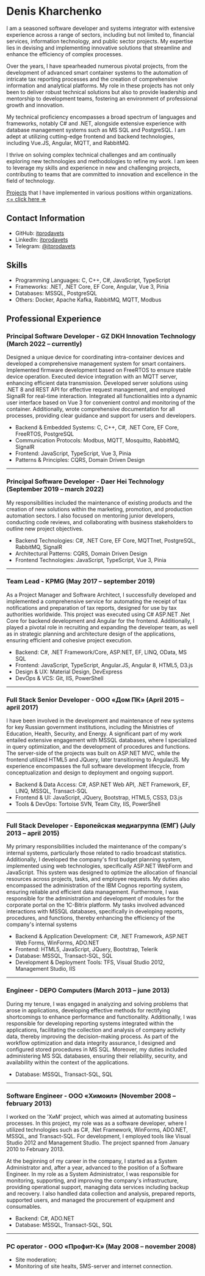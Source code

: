 # Denis Kharchenko

I am a seasoned software developer and systems integrator with extensive experience across a range of sectors, including but not limited to, financial services, information technology, and public sector projects. My expertise lies in devising and implementing innovative solutions that streamline and enhance the efficiency of complex processes.

Over the years, I have spearheaded numerous pivotal projects, from the development of advanced smart container systems to the automation of intricate tax reporting processes and the creation of comprehensive information and analytical platforms. My role in these projects has not only been to deliver robust technical solutions but also to provide leadership and mentorship to development teams, fostering an environment of professional growth and innovation.

My technical proficiency encompasses a broad spectrum of languages and frameworks, notably C# and .NET, alongside extensive experience with database management systems such as MS SQL and PostgreSQL. I am adept at utilizing cutting-edge frontend and backend technologies, including Vue.JS, Angular, MQTT, and RabbitMQ.

I thrive on solving complex technical challenges and am continually exploring new technologies and methodologies to refine my work. I am keen to leverage my skills and experience in new and challenging projects, contributing to teams that are committed to innovation and excellence in the field of technology.

[Projects](/projects.en.md) that I have implemented in various positions within organizations. [<= click here =>](/projects.en.md)

## Contact Information
- GitHub: [itprodavets](https://github.com/itprodavets)
- LinkedIn: [itprodavets](https://linkedin.com/in/itprodavets)
- Telegram: [@itprodavets](https://t.me/itprodavets)

## Skills
- Programming Languages: C, C++, C#, JavaScript, TypeScript
- Frameworks: .NET, .NET Core, EF Core, Angular, Vue 3, Pinia
- Databases: MSSQL, PostgreSQL
- Others: Docker, Apache Kafka, RabbitMQ, MQTT, Modbus

## Professional Experience
### **Principal Software Developer** - GZ DKH Innovation Technology (March 2022 – currently)

Designed a unique device for coordinating intra-container devices and developed a comprehensive management system for smart containers. Implemented firmware development based on FreeRTOS to ensure stable device operation. Executed device integration with an MQTT server, enhancing efficient data transmission. Developed server solutions using .NET 8 and REST API for effective request management, and employed SignalR for real-time interaction. Integrated all functionalities into a dynamic user interface based on Vue 3 for convenient control and monitoring of the container. Additionally, wrote comprehensive documentation for all processes, providing clear guidance and support for users and developers.

- Backend & Embedded Systems: C, C++, C#, .NET Core, EF Core, FreeRTOS, PostgreSQL
- Communication Protocols: Modbus, MQTT, Mosquitto, RabbitMQ, SignalR
- Frontend: JavaScript, TypeScript, Vue 3, Pinia
- Patterns & Principles: CQRS, Domain Driven Design

---

### **Principal Software Developer** - Daer Hei Technology (September 2019 – march 2022)

My responsibilities included the maintenance of existing products and the creation of new solutions within the marketing, promotion, and production automation sectors. I also focused on mentoring junior developers, conducting code reviews, and collaborating with business stakeholders to outline new project objectives.

- Backend Technologies: C#, .NET Core, EF Core, MQTTnet, PostgreSQL, RabbitMQ, SignalR
- Architectural Patterns: CQRS, Domain Driven Design
- Frontend Technologies: JavaScript, TypeScript, Vue 3, Pinia

---

### **Team Lead** - KPMG (May 2017 – september 2019)

As a Project Manager and Software Architect, I successfully developed and implemented a comprehensive service for automating the receipt of tax notifications and preparation of tax reports, designed for use by tax authorities worldwide. This project was executed using C# ASP.NET .Net Core for backend development and Angular for the frontend. Additionally, I played a pivotal role in recruiting and expanding the developer team, as well as in strategic planning and architecture design of the applications, ensuring efficient and cohesive project execution.

- Backend: C#, .NET Framework/Core, ASP.NET, EF, LINQ, OData, MS SQL
- Frontend: JavaScript, TypeScript, Angular.JS, Angular 8, HTML5, D3.js
- Design & UX: Material Design, DevExpress
- DevOps & VCS: Git, IIS, PowerShell

---

### **Full Stack Senior Developer** - ООО «Дом ПК» (April 2015 – april 2017)

I have been involved in the development and maintenance of new systems for key Russian government institutions, including the Ministries of Education, Health, Security, and Energy. A significant part of my work entailed extensive engagement with MSSQL databases, where I specialized in query optimization, and the development of procedures and functions. The server-side of the projects was built on ASP.NET MVC, while the frontend utilized HTML5 and JQuery, later transitioning to AngularJS. My experience encompasses the full software development lifecycle, from conceptualization and design to deployment and ongoing support.

- Backend & Data Access: C#, ASP.NET Web API, .NET Framework, EF, LINQ, MSSQL, Transact-SQL
- Frontend & UI: JavaScript, JQuery, Bootstrap, HTML5, CSS3, D3.js
- Tools & DevOps: Tortoise SVN, Team City, IIS, PowerShell

---

### **Full Stack Developer** - Европейская медиагруппа (ЕМГ) (July 2013 – april 2015)

My primary responsibilities included the maintenance of the company's internal systems, particularly those related to radio broadcast statistics. Additionally, I developed the company's first budget planning system, implemented using web technologies, specifically ASP.NET WebForm and JavaScript. This system was designed to optimize the allocation of financial resources across projects, tasks, and employee requests. My duties also encompassed the administration of the IBM Cognos reporting system, ensuring reliable and efficient data management. Furthermore, I was responsible for the administration and development of modules for the corporate portal on the 1C-Bitrix platform. My tasks involved advanced interactions with MSSQL databases, specifically in developing reports, procedures, and functions, thereby enhancing the efficiency of the company's internal systems

- Backend & Application Development: C#, .NET Framework, ASP.NET Web Forms, WinForms, ADO.NET
- Frontend: HTML5, JavaScript, JQuery, Bootstrap, Telerik
- Database: MSSQL, Transact-SQL, SQL
- Development & Deployment Tools: TFS, Visual Studio 2012, Management Studio, IIS

---

### **Engineer** - DEPO Computers (March 2013 – june 2013)

During my tenure, I was engaged in analyzing and solving problems that arose in applications, developing effective methods for rectifying shortcomings to enhance performance and functionality. Additionally, I was responsible for developing reporting systems integrated within the applications, facilitating the collection and analysis of company activity data, thereby improving the decision-making process. As part of the workflow optimization and data integrity assurance, I designed and configured stored procedures in MS SQL. Moreover, my duties included administering MS SQL databases, ensuring their reliability, security, and availability within the context of the applications.

- Database: MSSQL, Transact-SQL, SQL

---

### **Software Engineer** - ООО «Химоил» (November 2008 – february 2013)

I worked on the 'ХиМ' project, which was aimed at automating business processes. In this project, my role was as a software developer, where I utilized technologies such as C#, .Net Framework, WinForms, ADO.NET, MSSQL, and Transact-SQL. For development, I employed tools like Visual Studio 2012 and Management Studio. The project spanned from January 2010 to February 2013.

At the beginning of my career in the company, I started as a System Administrator and, after a year, advanced to the position of a Software Engineer. In my role as a System Administrator, I was responsible for monitoring, supporting, and improving the company's infrastructure, providing operational support, managing data services including backup and recovery. I also handled data collection and analysis, prepared reports, supported users, and managed the procurement of equipment and consumables.

- Backend: C#, ADO.NET
- Database: MSSQL, Transact-SQL, SQL

---

### **PC operator** - ООО «Профит-К» (May 2008 – november 2008)

- Site moderation;
- Monitoring of site healts, SMS-server and internet connection.
